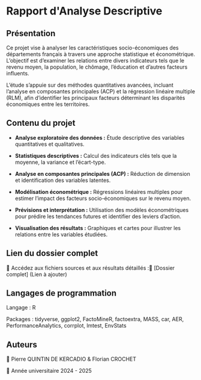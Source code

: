 # Rapport d'Analyse Descriptive

## Présentation

Ce projet vise à analyser les caractéristiques socio-économiques des départements français à travers une approche statistique et économétrique. L’objectif est d’examiner les relations entre divers indicateurs tels que le revenu moyen, la population, le chômage, l’éducation et d’autres facteurs influents.

L’étude s’appuie sur des méthodes quantitatives avancées, incluant l’analyse en composantes principales (ACP) et la régression linéaire multiple (RLM), afin d’identifier les principaux facteurs déterminant les disparités économiques entre les territoires.

## Contenu du projet

- **Analyse exploratoire des données :** Étude descriptive des variables quantitatives et qualitatives.

- **Statistiques descriptives :** Calcul des indicateurs clés tels que la moyenne, la variance et l’écart-type.

- **Analyse en composantes principales (ACP) :** Réduction de dimension et identification des variables latentes.

- **Modélisation économétrique :** Régressions linéaires multiples pour estimer l’impact des facteurs socio-économiques sur le revenu moyen.

- **Prévisions et interprétation :** Utilisation des modèles économétriques pour prédire les tendances futures et identifier des leviers d’action.

- **Visualisation des résultats :** Graphiques et cartes pour illustrer les relations entre les variables étudiées.

## Lien du dossier complet

📂 Accédez aux fichiers sources et aux résultats détaillés :🔗 [Dossier complet] (Lien à ajouter)

## Langages de programmation

Langage : R

Packages : tidyverse, ggplot2, FactoMineR, factoextra, MASS, car, AER, PerformanceAnalytics, corrplot, lmtest, EnvStats

## Auteurs

📌 Pierre QUINTIN DE KERCADIO & Florian CROCHET

📅 Année universitaire 2024 - 2025
